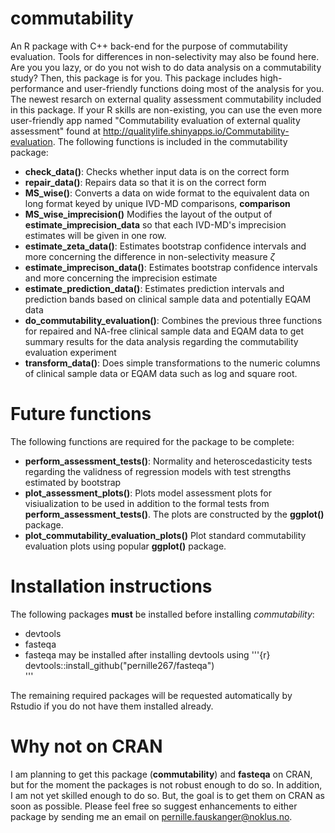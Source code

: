 # commutability
An R package with C++ back-end for the purpose of commutability evaluation. Tools for differences in non-selectivity may also be found here. Are you you lazy, or do you not wish to do data analysis on a commutability study?
Then, this package is for you. This package includes high-performance and user-friendly functions doing most of the analysis for you. The newest resarch on external quality assessment commutability included in this package. If your R skills are non-existing,
you can use the even more user-friendly app named "Commutability evaluation of external quality assessment" found at http://qualitylife.shinyapps.io/Commutability-evaluation. The following functions is included in the commutability package:
  - **check_data()**: Checks whether input data is on the correct form
  - **repair_data()**: Repairs data so that it is on the correct form
  - **MS_wise()**: Converts a data on wide format to the equivalent data on long format keyed by unique IVD-MD comparisons, **comparison**
  - **MS_wise_imprecision()** Modifies the layout of the output of **estimate_imprecision_data** so that each IVD-MD's imprecision estimates will be given in one row.
  - **estimate_zeta_data()**: Estimates bootstrap confidence intervals and more concerning the difference in non-selectivity measure $\zeta$
  - **estimate_imprecison_data()**: Estimates bootstrap confidence intervals and more concerning the imprecision estimate
  - **estimate_prediction_data()**: Estimates prediction intervals and prediction bands based on clinical sample data and potentially EQAM data
  - **do_commutability_evaluation()**: Combines the previous three functions for repaired and NA-free clinical sample data and EQAM data to get summary results for the data analysis regarding the commutability evaluation experiment
  - **transform_data()**: Does simple transformations to the numeric columns of clinical sample data or EQAM data such as log and square root.
  
# Future functions

The following functions are required for the package to be complete:

  - **perform_assessment_tests()**: Normality and heteroscedasticity tests regarding the validness of regression models with test strengths estimated by bootstrap
  - **plot_assessment_plots()**: Plots model assessment plots for visiualization to be used in addition to the formal tests from **perform_assessment_tests()**. The plots are constructed by the **ggplot()** package.
  - **plot_commutability_evaluation_plots()** Plot standard commutability evaluation plots using popular **ggplot()** package.

# Installation instructions

The following packages **must** be installed before installing *commutability*:

  - devtools
  - fasteqa
  - fasteqa may be installed after installing devtools using
  '''{r}
  devtools::install_github("pernille267/fasteqa")  
  '''
  
The remaining required packages will be requested automatically by Rstudio if you do not have them installed already.

# Why not on CRAN

I am planning to get this package (**commutability**) and **fasteqa** on CRAN, but for the moment the packages is not robust enough to do so. In addition, I am not yet skilled enough to do so. But, the goal is to get them on CRAN as soon as possible. Please feel free so suggest enhancements to either package by sending me an email on pernille.fauskanger@noklus.no. 
